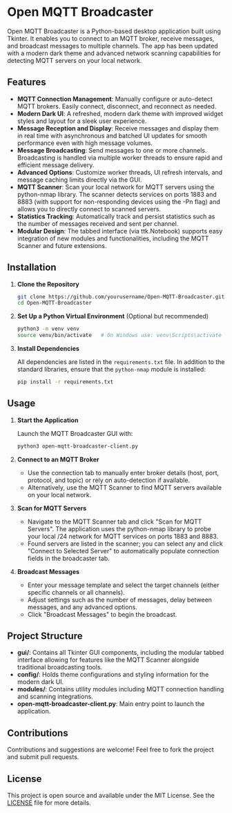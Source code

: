# Open MQTT Broadcaster

Open MQTT Broadcaster is a Python-based desktop application built using Tkinter. It enables you to connect to an MQTT broker, receive messages, and broadcast messages to multiple channels. The app has been updated with a modern dark theme and advanced network scanning capabilities for detecting MQTT servers on your local network.

## Features

- **MQTT Connection Management**: Manually configure or auto-detect MQTT brokers. Easily connect, disconnect, and reconnect as needed.
- **Modern Dark UI**: A refreshed, modern dark theme with improved widget styles and layout for a sleek user experience.
- **Message Reception and Display**: Receive messages and display them in real time with asynchronous and batched UI updates for smooth performance even with high message volumes.
- **Message Broadcasting**: Send messages to one or more channels. Broadcasting is handled via multiple worker threads to ensure rapid and efficient message delivery.
- **Advanced Options**: Customize worker threads, UI refresh intervals, and message caching limits directly via the GUI.
- **MQTT Scanner**: Scan your local network for MQTT servers using the python-nmap library. The scanner detects services on ports 1883 and 8883 (with support for non-responding devices using the -Pn flag) and allows you to directly connect to scanned servers.
- **Statistics Tracking**: Automatically track and persist statistics such as the number of messages received and sent per channel.
- **Modular Design**: The tabbed interface (via ttk.Notebook) supports easy integration of new modules and functionalities, including the MQTT Scanner and future extensions.

## Installation

1. **Clone the Repository**

   ```bash
   git clone https://github.com/yourusername/Open-MQTT-Broadcaster.git
   cd Open-MQTT-Broadcaster
   ```

2. **Set Up a Python Virtual Environment** (Optional but recommended)

   ```bash
   python3 -m venv venv
   source venv/bin/activate   # On Windows use: venv\Scripts\activate
   ```

3. **Install Dependencies**

   All dependencies are listed in the `requirements.txt` file. In addition to the standard libraries, ensure that the `python-nmap` module is installed:

   ```bash
   pip install -r requirements.txt
   ```

## Usage

1. **Start the Application**

   Launch the MQTT Broadcaster GUI with:

   ```bash
   python3 open-mqtt-broadcaster-client.py
   ```

2. **Connect to an MQTT Broker**

   - Use the connection tab to manually enter broker details (host, port, protocol, and topic) or rely on auto-detection if available.
   - Alternatively, use the MQTT Scanner to find MQTT servers available on your local network.

3. **Scan for MQTT Servers**

   - Navigate to the MQTT Scanner tab and click "Scan for MQTT Servers". The application uses the python-nmap library to probe your local /24 network for MQTT services on ports 1883 and 8883.
   - Found servers are listed in the scanner; you can select any and click "Connect to Selected Server" to automatically populate connection fields in the broadcaster tab.

4. **Broadcast Messages**

   - Enter your message template and select the target channels (either specific channels or all channels).
   - Adjust settings such as the number of messages, delay between messages, and any advanced options.
   - Click "Broadcast Messages" to begin the broadcast.

## Project Structure

- **gui/**: Contains all Tkinter GUI components, including the modular tabbed interface allowing for features like the MQTT Scanner alongside traditional broadcasting tools.
- **config/**: Holds theme configurations and styling information for the modern dark UI.
- **modules/**: Contains utility modules including MQTT connection handling and scanning integrations.
- **open-mqtt-broadcaster-client.py**: Main entry point to launch the application.

## Contributions

Contributions and suggestions are welcome! Feel free to fork the project and submit pull requests.

## License

This project is open source and available under the MIT License. See the [LICENSE](LICENSE) file for more details. 
